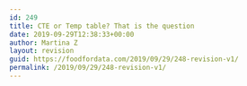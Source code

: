 ```yaml
---
id: 249
title: CTE or Temp table? That is the question
date: 2019-09-29T12:38:33+00:00
author: Martina Z
layout: revision
guid: https://foodfordata.com/2019/09/29/248-revision-v1/
permalink: /2019/09/29/248-revision-v1/
---
```

